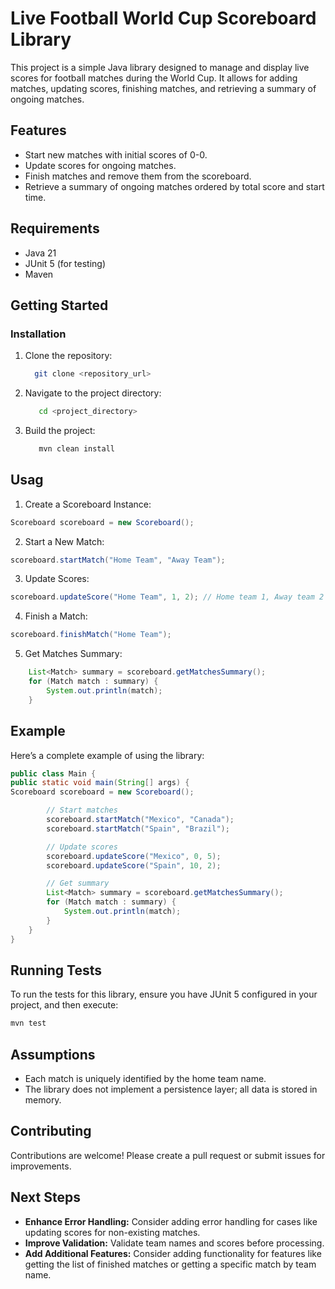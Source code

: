 # Live Football World Cup Scoreboard Library

This project is a simple Java library designed to manage and display live scores for football matches during the World Cup. It allows for adding matches, updating scores, finishing matches, and retrieving a summary of ongoing matches.

## Features

- Start new matches with initial scores of 0-0.
- Update scores for ongoing matches.
- Finish matches and remove them from the scoreboard.
- Retrieve a summary of ongoing matches ordered by total score and start time.

## Requirements

- Java 21
- JUnit 5 (for testing)
- Maven

## Getting Started

### Installation

1. Clone the repository:
   ```bash
     git clone <repository_url>
   ```
2. Navigate to the project directory:
   ```bash
      cd <project_directory>
   ```
3. Build the project:
   ```bash
      mvn clean install
   ```
## Usag
1. Create a Scoreboard Instance:
```java
Scoreboard scoreboard = new Scoreboard();
```
2. Start a New Match:
```java
scoreboard.startMatch("Home Team", "Away Team");
```
3. Update Scores:
```java
scoreboard.updateScore("Home Team", 1, 2); // Home team 1, Away team 2
```
4. Finish a Match:
```java
scoreboard.finishMatch("Home Team");
```

5. Get Matches Summary:
```java
    List<Match> summary = scoreboard.getMatchesSummary();
    for (Match match : summary) {
        System.out.println(match);
    }
```
## Example
Here’s a complete example of using the library:

```java
public class Main {
public static void main(String[] args) {
Scoreboard scoreboard = new Scoreboard();

        // Start matches
        scoreboard.startMatch("Mexico", "Canada");
        scoreboard.startMatch("Spain", "Brazil");

        // Update scores
        scoreboard.updateScore("Mexico", 0, 5);
        scoreboard.updateScore("Spain", 10, 2);

        // Get summary
        List<Match> summary = scoreboard.getMatchesSummary();
        for (Match match : summary) {
            System.out.println(match);
        }
    }
}
```
## Running Tests
To run the tests for this library, ensure you have JUnit 5 configured in your project, and then execute:

```bash
mvn test
```
## Assumptions
- Each match is uniquely identified by the home team name.
- The library does not implement a persistence layer; all data is stored in memory.
## Contributing
Contributions are welcome! Please create a pull request or submit issues for improvements.

## Next Steps
 - **Enhance Error Handling:** Consider adding error handling for cases like updating scores for non-existing matches.
 - **Improve Validation:** Validate team names and scores before processing.
 - **Add Additional Features:** Consider adding functionality for features like getting the list of finished matches or getting a specific match by team name.